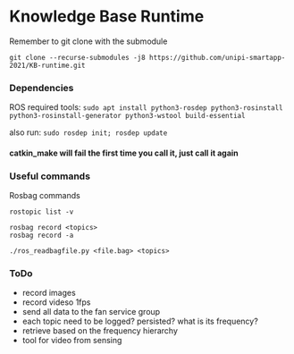 # Knowledge Base Runtime

Remember to git clone with the submodule
```
git clone --recurse-submodules -j8 https://github.com/unipi-smartapp-2021/KB-runtime.git
```

### Dependencies
ROS required tools: 
```sudo apt install python3-rosdep python3-rosinstall python3-rosinstall-generator python3-wstool build-essential```

also run:
```sudo rosdep init; rosdep update```


#### catkin_make will fail the first time you call it, just call it again


### Useful commands
Rosbag commands
```
rostopic list -v

rosbag record <topics>
rosbag record -a

./ros_readbagfile.py <file.bag> <topics>
```

### ToDo
- record images
- record videso 1fps
- send all data to the fan service group
- each topic need to be logged? persisted? what is its frequency?
- retrieve based on the frequency hierarchy 
- tool for video from sensing
